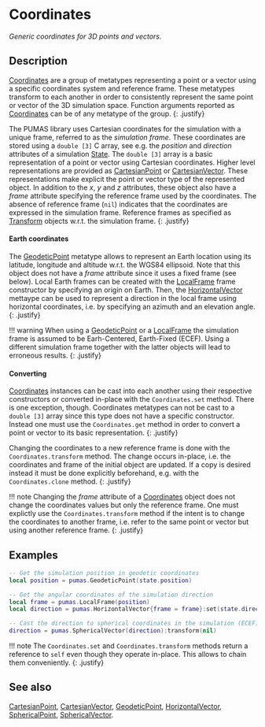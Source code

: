# Coordinates
_Generic coordinates for 3D points and vectors._

## Description

[Coordinates](Coordinates.md) are a group of metatypes representing a point or a
vector using a specific coordinates system and reference frame. These metatypes
transform to each another in order to consistently represent the same point or
vector of the 3D simulation space. Function arguments reported as
[Coordinates](Coordinates.md) can be of any metatype of the group.
{: .justify}

The PUMAS library uses Cartesian coordinates for the simulation with a unique
frame, referred to as the *simulation frame*. These coordinates are stored using
a `double [3]` C array, see e.g. the *position* and *direction* attributes of a
simulation [State](simulation/State.md#attributes).  The `double [3]` array is a
basic representation of a point or vector using Cartesian coordinates.  Higher
level representations are provided as
[CartesianPoint](coordinates/CartesianPoint.md) or
[CartesianVector](coordinates/CartesianVector.md).  These representations make
explicit the point or vector type of the represented object. In addition to the
*x*, *y* and *z* attributes, these object also have a *frame* attribute
specifying the reference frame used by the coordinates. The absence of reference
frame (`nil`) indicates that the coordinates are expressed in the simulation
frame. Reference frames as specified as [Transform](coordinates/Transform.md)
objects w.r.t. the simulation frame.
{: .justify}

#### Earth coordinates

The [GeodeticPoint](coordinates/GeodeticPoint.md) metatype allows to represent
an Earth location using its latitude, longitude and altitude w.r.t. the WGS84
ellipsoid.  Note that this object does not have a *frame* attribute since it
uses a fixed frame (see below). Local Earth frames can be created with the
[LocalFrame](coordinates/LocalFrame.md) frame constructor by specifying an
origin on Earth.  Then, the [HorizontalVector](coordinates/HorizontalVector.md)
mettaype can be used to represent a direction in the local frame using
horizontal coordinates, i.e. by specifying an azimuth and an elevation angle.
{: .justify}

!!! warning
    When using a [GeodeticPoint](coordinates/GeodeticPoint.md) or a
    [LocalFrame](coordinates/LocalFrame.md) the simulation frame is assumed to be
    Earh-Centered, Earth-Fixed (ECEF). Using a different simulation frame
    together with the latter objects will lead to erroneous results.
    {: .justify}

#### Converting

[Coordinates](Coordinates.md) instances can be cast into each another using
their respective constructors or converted in-place with the `Coordinates.set`
method. There is one exception, though. Coordinates metatypes can not be cast to
a `double [3]` array since this type does not have a specific constructor.
Instead one must use the `Coordinates.get` method in order to convert a point or
vector to its basic representation.
{: .justify}

Changing the coordinates to a new reference frame is done with the
`Coordinates.transform` method. The change occurs in-place, i.e. the coordinates
and frame of the initial object are updated. If a copy is desired instead it
must be done explicitly beforehand, e.g. with the `Coordinates.clone` method.
{: .justify}

!!! note
    Changing the *frame* attribute of a [Coordinates](Coordinates.md) object
    does not change the coordinates values but only the reference frame. One
    must explictly use the `Coordinates.transform` method if the intent is to
    change the coordinates to another frame, i.e. refer to the same point or
    vector but using another reference frame.
    {: .justify}

## Examples

```lua
-- Get the simulation position in geodetic coordinates
local position = pumas.GeodeticPoint(state.position)

-- Get the angular coordinates of the simulation direction
local frame = pumas.LocalFrame(position)
local direction = pumas.HorizontalVector{frame = frame}:set(state.direction)

-- Cast the direction to spherical coordinates in the simulation (ECEF) frame
direction = pumas.SphericalVector(direction):transform(nil)
```

!!! note
    The `Coordinates.set` and `Coordinates.transform` methods return a reference
    to `self` even though they operate in-place. This allows to chain them
    conveniently.
    {: .justify}

## See also

[CartesianPoint](coordinates/CartesianPoint.md),
[CartesianVector](coordinates/CartesianVector.md),
[GeodeticPoint](coordinates/GeodeticPoint.md),
[HorizontalVector](coordinates/HorizontalVector.md),
[SphericalPoint](coordinates/SphericalPoint.md),
[SphericalVector](coordinates/SphericalVector.md).
